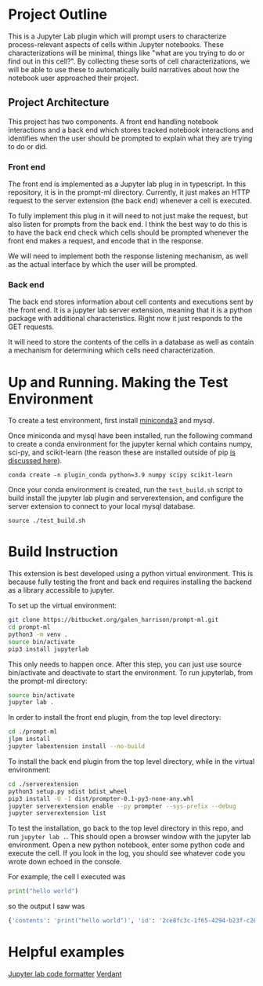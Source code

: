 # Project Outline

This is a Jupyter Lab plugin which will prompt users to characterize process-relevant aspects of cells within Jupyter notebooks. 
These characterizations will be minimal, things like "what are you trying to do or find out in this cell?". 
By collecting these sorts of cell characterizations, we will be able to use these to automatically build narratives about how the notebook user approached their project. 

## Project Architecture

This project has two components. 
A front end handling notebook interactions and a back end which stores tracked notebook interactions and identifies when the user should be prompted to explain what they are trying to do or did. 

### Front end

The front end is implemented as a Jupyter lab plug in in typescript.
In this repository, it is in the prompt-ml directory. 
Currently, it just makes an HTTP request to the server extension (the back end) whenever a cell is executed.

To fully implement this plug in it will need to not just make the request, but also listen for prompts from the back end.
I think the best way to do this is to have the back end check which cells should be prompted whenever the front end makes a request, and encode that in the response.

We will need to implement both the response listening mechanism, as well as the actual interface by which the user will be prompted.

### Back end

The back end stores information about cell contents and executions sent by the front end.
It is a jupyter lab server extension, meaning that it is a python package with additional characteristics.
Right now it just responds to the GET requests. 

It will need to store the contents of the cells in a database as well as contain a mechanism for determining which cells need characterization.


# Up and Running. Making the Test Environment

To create a test environment, first install [miniconda3](https://docs.conda.io/projects/conda/en/latest/user-guide/install/macos.html) and mysql. 

Once miniconda and mysql have been installed, run the following command to create a conda environment for the jupyter kernal which contains numpy, sci-py, and scikit-learn (the reason these are installed outside of pip [is discussed here](https://github.com/scikit-learn/scikit-learn/issues/18852)).

	conda create -n plugin_conda python=3.9 numpy scipy scikit-learn
	
Once your conda environment is created, run the `test_build.sh` script to build install the jupyter lab plugin and serverextension, and configure the server extension to connect to your local mysql database. 

	source ./test_build.sh


# Build Instruction

This extension is best developed using a python virtual environment.
This is because fully testing the front and back end requires installing the backend as a library accessible to jupyter.

To set up the virtual environment:

```bash
git clone https://bitbucket.org/galen_harrison/prompt-ml.git
cd prompt-ml
python3 -m venv .
source bin/activate
pip3 install jupyterlab
```
This only needs to happen once. 
After this step, you can just use source bin/activate and deactivate to start the environment.
To run jupyterlab, from the prompt-ml directory: 

```bash
source bin/activate
jupyter lab .
```
In order to install the front end plugin, from the top level directory:

```bash
cd ./prompt-ml
jlpm install
jupyter labextension install --no-build
```

To install the back end plugin from the top level directory, while in the virtual environment:

```bash
cd ./serverextension
python3 setup.py sdist bdist_wheel
pip3 install -U -I dist/prompter-0.1-py3-none-any.whl
jupyter serverextension enable --py prompter --sys-prefix --debug
jupyter serverextension list
```

To test the installation, go back to the top level directory in this repo, and run `jupyter lab .`.
This should open a browser window with the jupyter lab environment. 
Open a new python notebook, enter some python code and execute the cell.
If you look in the log, you should see whatever code you wrote down echoed in the console.

For example, the cell I executed was 

```python
print("hello world")
```

so the output I saw was

```python
{'contents': 'print("hello world")', 'id': '2ce8fc3c-1f65-4294-b23f-c267e5db91d0'}
```


# Helpful examples

[Jupyter lab code formatter](https://github.com/ryantam626/jupyterlab_code_formatter)
[Verdant](https://github.com/mkery/Verdant/blob/master/src/lilgit/jupyter-hooks/notebook-listen.ts)
